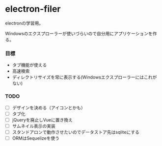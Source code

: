 # electron-filer

electronの学習用。

Windowsのエクスプローラーが使いづらいので自分用にアプリケーションを作る。

### 目標

- タブ機能が使える
- 高速検索
- ディレクトリサイズを常に表示する(Windowsエクスプローラーにはこれがない)

### TODO

- [ ] デザインを決める（アイコンとかも）
- [ ] タブ化
- [ ] jQueryを廃止しVueに置き換え
- [ ] サムネイル表示の実装
- [ ] スタンドアロンで動作させたいのでデータストア先はsqliteにする
- [ ] ORMはSequelizeを使う
